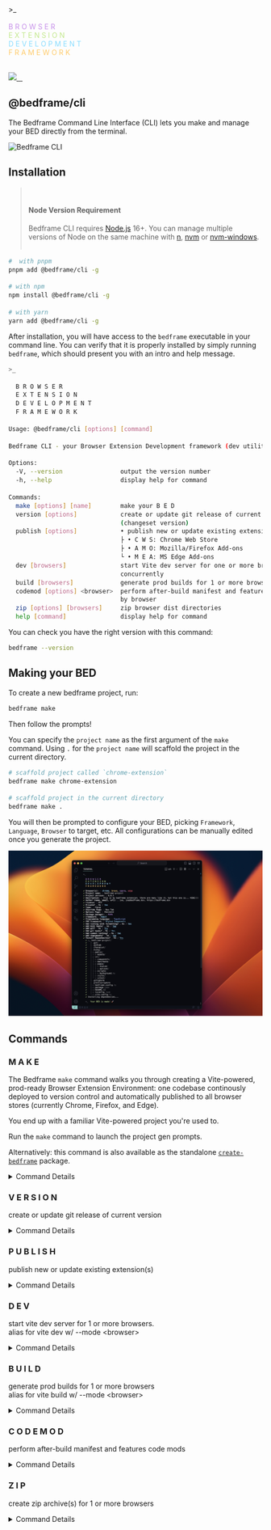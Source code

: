 <div>
  >_<br />
  <br />
  <span style="color:#c792e9">B R O W S E R</span><br />
  <span style="color: #c3e88d">E X T E N S I O N</span><br />
  <span style="color: #8addff">D E V E L O P M E N T</span><br />
  <span style="color: #ffcb6b">F R A M E W O R K</span><br />
</div>

<br />

<p align="left">
  <a aria-label="Bedframe logo" href="https://bedframe.dev">
    <img src="https://img.shields.io/badge/BEDFRAME-7a46fc.svg?style=for-the-badge&logo=Bedframe&labelColor=CCC">
  </a>
  <a aria-label="@bedframe/core - NPM version" href="https://www.npmjs.com/package/@bedframe/core">
    <img alt="" src="https://img.shields.io/npm/v/@bedframe/core.svg?style=for-the-badge&labelColor=000000">
  </a>
  <a aria-label="@bedframe/cli - NPM version" href="https://www.npmjs.com/package/@bedframe/cli">
    <img alt="" src="https://img.shields.io/npm/v/@bedframe/cli.svg?style=for-the-badge&labelColor=000000">
  </a>
  <a aria-label="License" href="https://github.com/nyaggah/bedframe/blob/main/LICENSE">
    <img alt="" src="https://img.shields.io/npm/l/next.svg?style=for-the-badge&labelColor=000000">
  </a>
</p>

## **@bedframe/cli**

<!-- Your Browser Extension Development Framework (dev utility) -->

The Bedframe Command Line Interface (CLI) lets you make and manage your BED directly from the terminal.

![Bedframe CLI](https://github.com/nyaggah/bedframe/blob/main/packages/cli/public/assets/bedframe-cli-png)

## Installation

<blockquote><br />
  <h4><strong>Node Version Requirement</strong></h4>  
  Bedframe CLI requires <a href="https://nodejs.org/" target="_blank" rel="noopener noreferrer">Node.js</a> 16+. You can manage multiple versions of Node on the same machine with <a href="https://github.com/tj/n" target="_blank" rel="noopener noreferrer">n</a>, <a href="https://github.com/creationix/nvm" target="_blank" rel="noopener noreferrer">nvm</a> or <a href="https://github.com/coreybutler/nvm-windows" target="_blank" rel="noopener noreferrer">nvm-windows</a>.
  <br /><br />
</blockquote>

```bash
#  with pnpm
pnpm add @bedframe/cli -g

# with npm
npm install @bedframe/cli -g

# with yarn
yarn add @bedframe/cli -g
```

After installation, you will have access to the `bedframe` executable in your command line. You can verify that it is properly installed by simply running `bedframe`, which should present you with an intro and help message.

```bash
>_

  B R O W S E R
  E X T E N S I O N
  D E V E L O P M E N T
  F R A M E W O R K

Usage: @bedframe/cli [options] [command]

Bedframe CLI - your Browser Extension Development framework (dev utility)

Options:
  -V, --version                output the version number
  -h, --help                   display help for command

Commands:
  make [options] [name]        make your B E D
  version [options]            create or update git release of current version
                               (changeset version)
  publish [options]            • publish new or update existing extension(s)
                               ├ • C W S: Chrome Web Store
                               ├ • A M O: Mozilla/Firefox Add-ons
                               └ • M E A: MS Edge Add-ons
  dev [browsers]               start Vite dev server for one or more browsers
                               concurrently
  build [browsers]             generate prod builds for 1 or more browsers concurrently
  codemod [options] <browser>  perform after-build manifest and features code mods (🍝)
                               by browser
  zip [options] [browsers]     zip browser dist directories
  help [command]               display help for command
```

You can check you have the right version with this command:

```bash
bedframe --version
```

## Making your BED

To create a new bedframe project, run:

```bash
bedframe make
```

Then follow the prompts!

You can specify the `project name` as the first argument of the `make` command. Using `.` for the `project name` will scaffold the project in the current directory.

```bash
# scaffold project called `chrome-extension`
bedframe make chrome-extension

# scaffold project in the current directory
bedframe make .
```

You will then be prompted to configure your BED, picking `Framework`, `Language`, `Browser` to target, etc. All configurations can be manually edited once you generate the project.

![Bedframe (Make command)](https://github.com/nyaggah/bedframe/blob/main/packages/cli/public/assets/bedframe-cli--make-command.jpg)

## Commands

### M A K E

The Bedframe `make` command walks you through creating a Vite-powered, prod-ready Browser Extension Environment: one codebase continously deployed to version control and automatically published to all browser stores (currently Chrome, Firefox, and Edge).

You end up with a familiar Vite-powered project you're used to.

Run the `make` command to launch the project gen prompts.

Alternatively: this command is also available as the standalone [`create-bedframe`](https://github.com/nyaggah/bedframe/tree/main/packages/create-bedframe) package.

<details>
<summary>Command Details</summary>

```bash
>_

  B R O W S E R
  E X T E N S I O N
  D E V E L O P M E N T
  F R A M E W O R K

Usage: @bedframe/cli make [options] [name]

make your B E D

Arguments:
  name                                   project name

Options:
  -b, --browsers <browsers>              specify comma-separated list browsers (chrome, edge,
                                         firefox)
  -v, --version <version>                specify project version (0.0.1)
  -d, --description <description>        specify project description
  -a, --author <author>                  specify project author  (name, email, url)
  --license <license>                    specify project license (MIT)
  -p, --private                          specify visibility of project (true)
  -t, --type <type>                      specify extension type (popup)
  --position <position>                  specify overlay extension position (center)
  --override <override>                  specify page to override (newtab)
  --options <options>                    specify whether to and how render options (embedded)
  -p, --packageManager <packageManager>  Specify package manager to use (pnpm)
  -f, --framework <framework>        specify framework to use (react)
  -l, --language <language>              specify language to use (typescript)
  -s, --style <style>                    specify CSS framework to use (tailwind)
  -o, --lintFormat                       add linting with formatting (true)
  -t, --tests                            add tests (vitest + testing library) (true)
  -g, --git                              initialize git for source control (true)
  -h, --gitHooks                         add git hooks (true)
  -c, --commitLint                       add commit linting (true)
  -x, --changesets                       add changesets (true)
  -i, --installDeps                      add & install dependencies (true)
  -y, --yes                              make your BED w/ preconfigured defaults (false)
  --help                                 display help for command
```

### Args

<details>
  <summary>Name</summary>
  
  The CLI `name` argument sets manifests' `name` property (required) which is a short, plain text string (maximum of 45 characters) that identifies the extension. For example:
  
  ```json
  {
    "name": "My extension name"
  }
  ```
  
  You can specify a locale-specific string; see [Internationalization](#) for details.
  
  It is displayed in the following locations:
  
  - Install dialog
  - Extensions page (chrome://extensions)
  - [Chrome Web Store](https://chrome.google.com/webstore)
  
  See also [Short Name](#).
  
</details>

### Flags / Options

You can optionally by-pass the prompts if you pass in the requisite flags to the `make` command.

As an example, to scaffold a multi-extension project i.e. BED environment targeting Chrome, Brave, Opera and Edge browsers you can run:

```bash
$ bedframe make multi-extension-project \
  --version 0.0.1  \
  --browsers chrome, brave, opera, edge \
  --packageManager yarn \
  --framework react \
  --language typescript \
  --style Styled Components \
  --lintFormat \
  --git \
  --gitHooks \
  --tests \
  --commitLint \
  --changesets \
  --installDeps \
```

If any required configuration isn't passed in via `flags` the CLI will prompt you for the missing requirements.

### Options

| Flag (short) | Flag (long)            | Type           | Description                                     | Default    |
| ------------ | ---------------------- | -------------- | ----------------------------------------------- | ---------- |
| -v           | --version              | string         | Specify project version                         | 0.0.1      |
| -b           | --browsers             | Browser[]      | Specify comma-separated list of target browsers | chrome     |
| -p           | --packageManager&nbsp; | PackageManager | Specify package manager to use                  | yarn       |
| -f           | --framework            | Framework      | Specify framework to use                        | react      |
| -l           | --language             | Language       | Specify language to use                         | typescript |
| -s           | --style                | Style          | Specify CSS solution to use                     | tailwind   |
| -o           | --lintFormat           | boolean        | Configure linting with formatting               | true       |
| -g           | --git                  | boolean        | Initialize git source control                   | true       |
| -h           | --gitHooks             | boolean        | Add git hooks (Husky + lint staged)             | true       |
| -t           | --tests                | boolean        | Add tests (Vitest + Testing Library + jsdom)    | true       |
| -c           | --commitLint           | boolean        | Add commit linting                              | true       |
| -x           | --changesets           | boolean        | Add changesets                                  | true       |
| -i           | --installDeps          | boolean        | Add &amp; install dependencies                  | true       |
| -y           | --yes                  | boolean        | Set up Bedframe w/ preconfigured defaults       | false      |
|              | --help                 |                | display help for command                        |            |

<details>
<summary>Package Manager</summary>
Pick from either npm, yarn or pnpm

</details>

<details>
  <summary>Version</summary>
  
  The `version` passed in via the Bedframe CLI make command flag (`-v, --version`) or via prompt response is used to set the `version` for both your project's package.json and the (one or more) manifests for the extension(s) in your project.
  
  <blockquote>
  <h4>Note</h4>
  The `version` in manifest.json is not in semVer while the `version` in pacakge.json must be parseable by <a href="https://github.com/npm/node-semver">node-semver</a>. If you find the two need to be different in your project, you can alternatively pass in the Version Name flag (`--versionName`) and this will be the semVer-valid `version` used in the package.json and as `version_name` in manifest.json.
  </blockquote>
  <Br />
  
  One to four dot-separated integers identifying the version of this extension. A couple of rules apply to the integers:
  
  The integers must be between `0` and `65535`, inclusive.
  Non-zero integers can't start with `0`. For example, `032` is invalid because it begins with a zero.
  They must not be all zero. For example, `0` and `0.0.0.0` are invalid while `0.1.0.0` is valid.
  
  Here are some examples of valid versions:
  
  - `"version": "1"`
  - `"version": "1.0"`
  - `"version": "2.10.2"`
  - `"version": "3.1.2.4567"`
  
  If the published extension has a newer version string than the installed extension, then the extension is automatically updated.
  
  The comparison starts with the leftmost integers. Then, if those integers are equal, the integers to the right are compared, and so on. For example, `1.2.0` is a newer version than `1.1.9.9999`.
  
  A missing integer is equal to zero. For example, `1.1.9.9999` is newer than `1.1`, and `1.1.9.9999` is older than `1.2`.
  
</details>

<details><summary>Browser</summary></details>
<details><summary>framework</summary></details>
<details><summary>language</summary></details>
<details><summary>style</summary></details>
<details><summary>lintFormat</summary></details>
<details><summary>git</summary></details>
<details><summary>gitHooks</summary></details>
<details><summary>tests</summary></details>
<details><summary>commitLint</summary></details>
<details><summary>changesets</summary></details>
<details><summary>installDeps</summary></details>
<details><summary>yes</summary></details>
<details><summary>help</summary></details>

</details>

### V E R S I O N

create or update git release of current version

<details>
<summary>Command Details</summary>

```bash
>_

  B R O W S E R
  E X T E N S I O N
  D E V E L O P M E N T
  F R A M E W O R K

Usage: @bedframe/cli version [options]

create or update git release of current version (changeset version)

Options:
  --ignore <package>  skip a package from being published
  --snapshot          create a snapshot release for testing
  -h, --help          display help for command
```

</details>

### P U B L I S H

publish new or update existing extension(s)

<details>
<summary>Command Details</summary>
<br />

```bash
>_

B R O W S E R
E X T E N S I O N
D E V E L O P M E N T
F R A M E W O R K

Usage: @bedframe/cli publish [options]

• publish new or update existing extension(s)
├ • C W S: Chrome Web Store
├ • A M O: Mozilla/Firefox Add-ons
└ • M E A: MS Edge Add-ons

Options:
-b, --browsers <browsers...> specify browsers to publish (chrome,firefox,edge)
-h, --help display help for command
```

</details>

### D E V

start vite dev server for 1 or more browsers.<br />
alias for vite dev w/ --mode &lt;browser&gt;

<details>
  <summary>Command Details</summary>
  
  ```bash
  >_
  
    B R O W S E R
    E X T E N S I O N
    D E V E L O P M E N T
    F R A M E W O R K
  
  Usage: @bedframe/cli dev [options] [browsers]
  
  start Vite dev server for one or more browsers concurrently
  
  Options:
    -h, --help  display help for command
  ```
  
  ```bash
  > bedframe dev
  6 BEDs starting vite dev server! 🚀
  └ dist/
    ├ brave/
    ├ chrome/
    ├ edge/
    ├ firefox/
    ├ opera/
    └ safari/
  ```
  
</details>

### B U I L D

generate prod builds for 1 or more browsers<br />
alias for vite build w/ --mode &lt;browser&gt;

<details>
  <summary>Command Details</summary>
  
  ```bash
  >_
  
    B R O W S E R
    E X T E N S I O N
    D E V E L O P M E N T
    F R A M E W O R K
  
  Usage: @bedframe/cli build [options] [browsers]
  
  generate prod builds for 1 or more browsers concurrently
  
  Options:
    -h, --help  display help for command
  ```
  
</details>

### C O D E M O D

perform after-build manifest and features code mods

<details>
  <summary>Command Details</summary>

```bash
>_

B R O W S E R
E X T E N S I O N
D E V E L O P M E N T
F R A M E W O R K

Usage: @bedframe/cli codemod [options] <browser>

perform after-build manifest and features code mods (🍝) by browser

Arguments:
browser browser name

Options:
--manifest perform manifest.json codemods (default: true)
--features perform in-code features codemods (default: true)
-h, --help display help for command

```

</details>

### Z I P

create zip archive(s) for 1 or more browsers

<details>
<summary>Command Details</summary>

```bash
>_

  B R O W S E R
  E X T E N S I O N
  D E V E L O P M E N T
  F R A M E W O R K

Usage: @bedframe/cli zip [options] [browsers]

zip browser dist directories

Arguments:
  browsers                 list of browser names

Options:
  -d, --distDir <distDir>  current dist dir to create archive from (e.g. -d
                           ./dist/<browser>)
  -n, --name <name>        what to name the zip file (including .zip)
  -h, --help               display help for command
```

</details>
